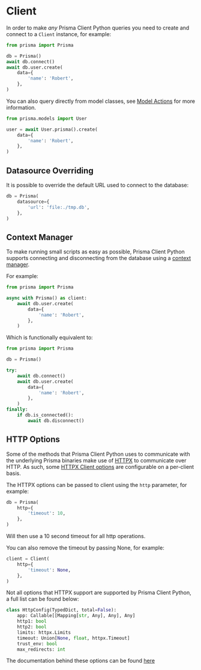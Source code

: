 # Client

In order to make *any* Prisma Client Python queries you need to create and connect to a `Client` instance, for example:

```py
from prisma import Prisma

db = Prisma()
await db.connect()
await db.user.create(
    data={
        'name': 'Robert',
    },
)
```

You can also query directly from model classes, see [Model Actions](./model-actions.md) for more information.

```py
from prisma.models import User

user = await User.prisma().create(
    data={
        'name': 'Robert',
    },
)
```

## Datasource Overriding

It is possible to override the default URL used to connect to the database:

```py
db = Prisma(
    datasource={
        'url': 'file:./tmp.db',
    },
)
```

## Context Manager

To make running small scripts as easy as possible, Prisma Client Python supports connecting and disconnecting from the database using a [context manager](https://book.pythontips.com/en/latest/context_managers.html).

For example:

```py
from prisma import Prisma

async with Prisma() as client:
    await db.user.create(
        data={
            'name': 'Robert',
        },
    )
```

Which is functionally equivalent to:

```py
from prisma import Prisma

db = Prisma()

try:
    await db.connect()
    await db.user.create(
        data={
            'name': 'Robert',
        },
    )
finally:
    if db.is_connected():
        await db.disconnect()
```

## HTTP Options

Some of the methods that Prisma Client Python uses to communicate with the underlying Prisma binaries make use of [HTTPX](https://github.com/encode/httpx/) to communicate over HTTP. As such, some [HTTPX Client options](https://www.python-httpx.org/api/#client) are configurable on a per-client basis.

The HTTPX options can be passed to client using the `http` parameter, for example:

```py
db = Prisma(
    http={
        'timeout': 10,
    },
)
```

Will then use a 10 second timeout for all http operations.

You can also remove the timeout by passing None, for example:

```py
client = Client(
    http={
        'timeout': None,
    },
)
```

Not all options that HTTPX support are supported by Prisma Client Python, a full list can be found below:

```py
class HttpConfig(TypedDict, total=False):
    app: Callable[[Mapping[str, Any], Any], Any]
    http1: bool
    http2: bool
    limits: httpx.Limits
    timeout: Union[None, float, httpx.Timeout]
    trust_env: bool
    max_redirects: int
```

The documentation behind these options can be found [here](https://www.python-httpx.org/api/#client)
